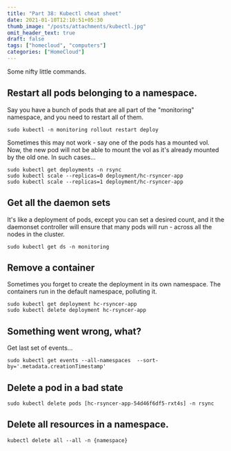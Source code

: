 ```yaml
---
title: "Part 38: Kubectl cheat sheet"
date: 2021-01-10T12:10:51+05:30
thumb_image: "/posts/attachments/kubectl.jpg"
omit_header_text: true
draft: false
tags: ["homecloud", "computers"]
categories: ["HomeCloud"]
---
```


Some nifty little commands.

## Restart all pods belonging to a namespace.

Say you have a bunch of pods that are all part of the "monitoring" namespace, and you need to restart all of them. 

`sudo kubectl -n monitoring rollout restart deploy`

Sometimes this may not work - say one of the pods has a mounted vol. Now, the new pod will not be able to mount the vol as it's already mounted by the old one. In such cases...

```
sudo kubectl get deployments -n rsync
sudo kubectl scale --replicas=0 deployment/hc-rsyncer-app
sudo kubectl scale --replicas=1 deployment/hc-rsyncer-app
```

## Get all the daemon sets

It's like a deployment of pods, except you can set a desired count, and it the daemonset controller will ensure that many pods will run - across all the nodes in the cluster. 

`sudo kubectl get ds -n monitoring`

## Remove a container

Sometimes you forget to create the deployment in its own namespace. The containers run in the default namespace, polluting it. 

```
sudo kubectl get deployment hc-rsyncer-app
sudo kubectl delete deployment hc-rsyncer-app
```
## Something went wrong, what?

Get last set of events...

```
sudo kubectl get events --all-namespaces  --sort-by='.metadata.creationTimestamp'
```

## Delete a pod in a bad state

```
sudo kubectl delete pods [hc-rsyncer-app-54d46f6df5-rxt4s] -n rsync
```

## Delete all resources in a namespace.

```
kubectl delete all --all -n {namespace}
```